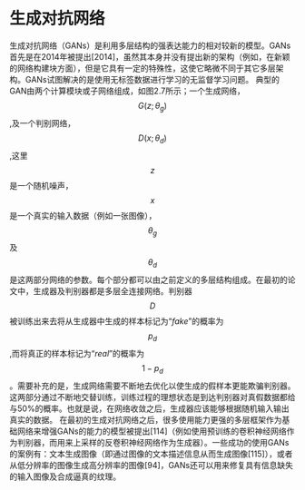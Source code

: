 # 生成对抗网络
生成对抗网络（GANs）是利用多层结构的强表达能力的相对较新的模型。GANs首先是在2014年被提出[2014]，虽然其本身并没有提出新的架构（例如，在新颖的网络构建块方面），但是它具有一定的特殊性，这使它略微不同于其它多层架构。GANs试图解决的是使用无标签数据进行学习的无监督学习问题。
典型的GAN由两个计算模块或子网络组成，如图2.7所示；一个生成网络，$$G\left(z;\theta_{g}\right)$$,及一个判别网络，$$D\left(x;\theta_{d}\right)$$,这里$$z$$是一个随机噪声，$$x$$是一个真实的输入数据（例如一张图像），$$\theta_{g}$$及$$\theta_{d}$$是这两部分网络的参数。每个部分都可以由之前定义的多层结构组成。在最初的论文中，生成器及判别器都是多层全连接网络。判别器$$D$$被训练出来去将从生成器中生成的样本标记为“_fake_”的概率为$$p_{d}$$,而将真正的样本标记为“_real_”的概率为$$1-p_{d}$$。需要补充的是，生成网络需要不断地去优化以使生成的假样本更能欺骗判别器。这两部分通过不断地交替训练，训练过程的理想状态是到达判别器对真假数据都给与50%的概率。也就是说，在网络收敛之后，生成器应该能够根据随机输入输出真实的数据。
在最初的生成对抗网络之后，很多使用能力更强的多层框架作为基础网络来增强GANs的能力的模型被提出[114]（例如使用预训练的卷积神经网络作为判别器，而用来上采样的反卷积神经网络作为生成器）。一些成功的使用GANs的案例有：文本生成图像（即通过图像的文本描述信息从而生成图像[115]），或者从低分辨率的图像生成高分辨率的图像[94]，GANs还可以用来修复具有信息缺失的输入图像及合成逼真的纹理。